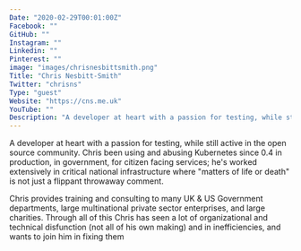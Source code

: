 ```yaml
---
Date: "2020-02-29T00:01:00Z"
Facebook: ""
GitHub: ""
Instagram: ""
Linkedin: ""
Pinterest: ""
image: "images/chrisnesbittsmith.png"
Title: "Chris Nesbitt-Smith"
Twitter: "chrisns"
Type: "guest"
Website: "https://cns.me.uk"
YouTube: ""
Description: "A developer at heart with a passion for testing, while still active in the open source community. Chris been using and abusing Kubernetes since 0.4 in production, in government, for citizen facing services; he's worked extensively in critical national infrastructure where 'matters of life or death' is not just a flippant throwaway comment."
---
```

A developer at heart with a passion for testing, while still active in the open source community. Chris been using and abusing Kubernetes since 0.4 in production, in government, for citizen facing services; he's worked extensively in critical national infrastructure where "matters of life or death" is not just a flippant throwaway comment.

Chris provides training and consulting to many UK & US Government departments, large multinational private sector enterprises, and large charities. Through all of this Chris has seen a lot of organizational and technical disfunction (not all of his own making) and in inefficiencies, and wants to join him in fixing them
